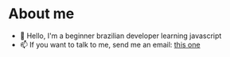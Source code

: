 # About me

- 👋 Hello, I'm a beginner brazilian developer learning javascript
- 📫 If you want to talk to me, send me an email: [this one](salsichagames430@gmail.com)

<!---
SalsichaGamesBr-Dev/SalsichaGamesBr-Dev is a ✨ special ✨ repository because its `README.md` (this file) appears on your GitHub profile.
You can click the Preview link to take a look at your changes.
--->
